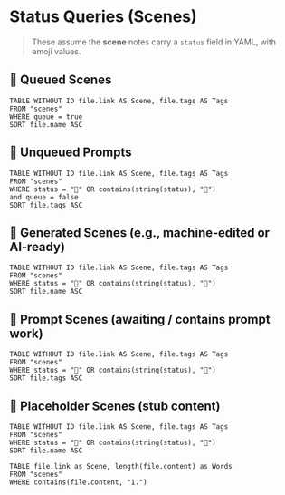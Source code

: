 

# Status Queries (Scenes)

> These assume the **scene** notes carry a `status` field in YAML, with emoji values.

## 🤖 Queued Scenes
```dataview
TABLE WITHOUT ID file.link AS Scene, file.tags AS Tags
FROM "scenes"
WHERE queue = true
SORT file.name ASC
```

## 💬 Unqueued Prompts 
```dataview
TABLE WITHOUT ID file.link AS Scene, file.tags AS Tags
FROM "scenes"
WHERE status = "💬" OR contains(string(status), "💬")
and queue = false
SORT file.tags ASC
```

## 🤖 Generated Scenes (e.g., machine‑edited or AI‑ready)
```dataview
TABLE WITHOUT ID file.link AS Scene, file.tags AS Tags
FROM "scenes"
WHERE status = "🤖" OR contains(string(status), "🤖")
SORT file.name ASC
```

## 💬 Prompt Scenes (awaiting / contains prompt work)
```dataview
TABLE WITHOUT ID file.link AS Scene, file.tags AS Tags
FROM "scenes"
WHERE status = "💬" OR contains(string(status), "💬")
SORT file.tags ASC
```

## 🔳 Placeholder Scenes (stub content)
```dataview
TABLE WITHOUT ID file.link AS Scene, file.tags AS Tags
FROM "scenes"
WHERE status = "🔳" OR contains(string(status), "🔳")
SORT file.name ASC
```



```dataview
TABLE file.link as Scene, length(file.content) as Words
FROM "scenes"
WHERE contains(file.content, "1.")
```

